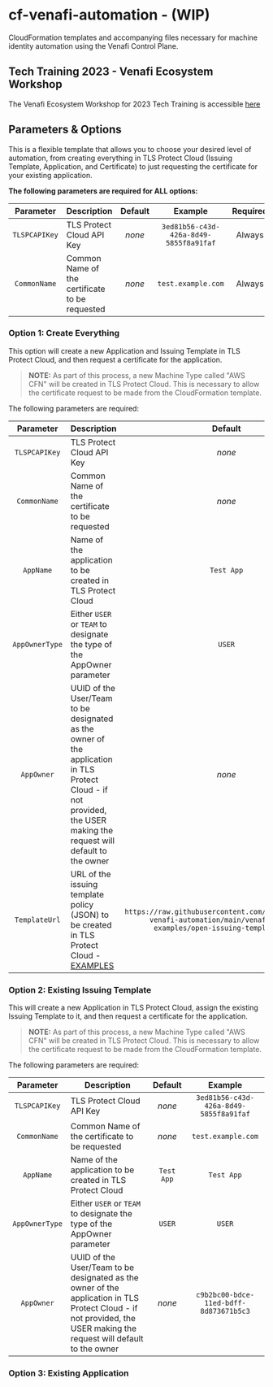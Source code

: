 # cf-venafi-automation - (WIP)

CloudFormation templates and accompanying files necessary for machine identity automation using the Venafi Control Plane.

## Tech Training 2023 - Venafi Ecosystem Workshop
The Venafi Ecosystem Workshop for 2023 Tech Training is accessible [here](docs/README.md)

## Parameters & Options

This is a flexible template that allows you to choose your desired level of automation, from creating everything in TLS Protect Cloud (Issuing Template, Application, and Certificate) to just requesting the certificate for your existing application.

**The following parameters are required for ALL options:**

<!-- Table for listing required parameters -->
| Parameter | Description | Default | Example | Required |
| :---: | --- | :---: | :---: | :---: |
| `TLSPCAPIKey` | TLS Protect Cloud API Key | *none* | `3ed81b56-c43d-426a-8d49-5855f8a91faf` | Always |
| `CommonName` | Common Name of the certificate to be requested | *none* | `test.example.com` | Always |

### Option 1: Create Everything

This option will create a new Application and Issuing Template in TLS Protect Cloud, and then request a certificate for the application.

>**NOTE:** As part of this process, a new Machine Type called "AWS CFN" will be created in TLS Protect Cloud. This is necessary to allow the certificate request to be made from the CloudFormation template.

The following parameters are required:

| Parameter | Description | Default | Example |
| :---: | --- | :---: | :---: |
| `TLSPCAPIKey` | TLS Protect Cloud API Key | *none* | `3ed81b56-c43d-426a-8d49-5855f8a91faf` |
| `CommonName` | Common Name of the certificate to be requested | *none* | `test.example.com` |
| `AppName` | Name of the application to be created in TLS Protect Cloud | `Test App` | `Test App` |
| `AppOwnerType` | Either `USER` or `TEAM` to designate the type of the AppOwner parameter | `USER` | `USER` |
| `AppOwner` | UUID of the User/Team to be designated as the owner of the application in TLS Protect Cloud - if not provided, the USER making the request will default to the owner | *none* | `c9b2bc00-bdce-11ed-bdff-8d873671b5c3` |
| `TemplateUrl` | URL of the issuing template policy (JSON) to be created in TLS Protect Cloud - [EXAMPLES](/venafi-policy-examples/) | `https://raw.githubusercontent.com/paulternate/cf-venafi-automation/main/venafi-policy-examples/open-issuing-template.json` | `https://raw.githubusercontent.com/paulternate/cf-venafi-automation/main/venafi-policy-examples/open-issuing-template.json` |
### Option 2: Existing Issuing Template

This will create a new Application in TLS Protect Cloud, assign the existing Issuing Template to it, and then request a certificate for the application.

>**NOTE:** As part of this process, a new Machine Type called "AWS CFN" will be created in TLS Protect Cloud. This is necessary to allow the certificate request to be made from the CloudFormation template.

The following parameters are required:

| Parameter | Description | Default | Example |
| :---: | --- | :---: | :---: |
| `TLSPCAPIKey` | TLS Protect Cloud API Key | *none* | `3ed81b56-c43d-426a-8d49-5855f8a91faf` |
| `CommonName` | Common Name of the certificate to be requested | *none* | `test.example.com` |
| `AppName` | Name of the application to be created in TLS Protect Cloud | `Test App` | `Test App` |
| `AppOwnerType` | Either `USER` or `TEAM` to designate the type of the AppOwner parameter | `USER` | `USER` |
| `AppOwner` | UUID of the User/Team to be designated as the owner of the application in TLS Protect Cloud - if not provided, the USER making the request will default to the owner | *none* | `c9b2bc00-bdce-11ed-bdff-8d873671b5c3` |
### Option 3: Existing Application
